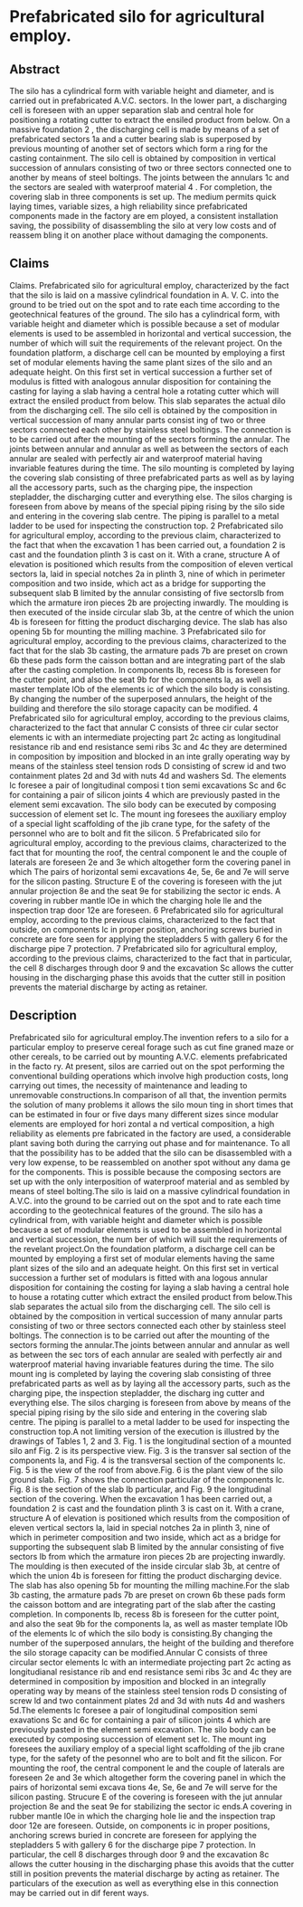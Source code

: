 # Prefabricated silo for agricultural employ.

## Abstract
The silo has a cylindrical form with variable height and diameter, and is carried out in prefabricated A.V.C. sectors. In the lower part, a discharging cell is foreseen with an upper separation slab and central hole for positioning a rotating cutter to extract the ensiled product from below. On a massive foundation 2 , the discharging cell is made by means of a set of prefabricated sectors 1a and a cutter bearing slab is superposed by previous mounting of another set of sectors which form a ring for the casting containment. The silo cell is obtained by composition in vertical succession of annulars consisting of two or three sectors connected one to another by means of steel boltings. The joints between the annulars 1c and the sectors are sealed with waterproof material 4 . For completion, the covering slab in three components is set up. The medium permits quick laying times, variable sizes, a high reliability since prefabricated components made in the factory are em ployed, a consistent installation saving, the possibility of disassembling the silo at very low costs and of reassem bling it on another place without damaging the components.

## Claims
Claims. Prefabricated silo for agricultural employ, characterized by the fact that the silo is laid on a massive cylindrical foundation in A. V. C. into the ground to be tried out on the spot and to rate each time according to the geotechnical features of the ground. The silo has a cylindrical form, with variable height and diameter which is possible because a set of modular elements is used to be assembled in horizontal and vertical succession, the number of which will suit the requirements of the relevant project. On the foundation platform, a discharge cell can be mounted by employing a first set of modular elements having the same plant sizes of the silo and an adequate height. On this first set in vertical succession a further set of modulus is fitted with analogous annular disposition for containing the casting for laying a slab having a central hole a rotating cutter which will extract the ensiled product from below. This slab separates the actual dilo from the discharging cell. The silo cell is obtained by the composition in vertical succession of many annular parts consist ing of two or three sectors connected each other by stainless steel boltings. The connection is to be carried out after the mounting of the sectors forming the annular. The joints between annular and annular as well as between the sectors of each annular are sealed with perfectly air and waterproof material having invariable features during the time. The silo mounting is completed by laying the covering slab consisting of three prefabricated parts as well as by laying all the accessory parts, such as the charging pipe, the inspection stepladder, the discharging cutter and everything else. The silos charging is foreseen from above by means of the special piping rising by the silo side and entering in the covering slab centre. The piping is parallel to a metal ladder to be used for inspecting the construction top. 2 Prefabricated silo for agricultural employ, according to the previous claim, characterized to the fact that when the excavation 1 has been carried out, a foundation 2 is cast and the foundation plinth 3 is cast on it. With a crane, structure A of elevation is positioned which results from the composition of eleven vertical sectors la, laid in special notches 2a in plinth 3, nine of which in perimeter composition and two inside, which act as a bridge for supporting the subsequent slab B limited by the annular consisting of five sectorsIb from which the armature iron pieces 2b are projecting inwardly. The moulding is then executed of the inside circular slab 3b, at the centre of which the union 4b is foreseen for fitting the product discharging device. The slab has also opening 5b for mounting the milling machine. 3 Prefabricated silo for agricultural employ, according to the previous claims, characterized to the fact that for the slab 3b casting, the armature pads 7b are preset on crown 6b these pads form the caisson bottan and are integrating part of the slab after the casting completion. In components Ib, recess 8b is foreseen for the cutter point, and also the seat 9b for the components la, as well as master template lOb of the elements ic of which the silo body is consisting. By changing the number of the superposed annulars, the height of the building and therefore the silo storage capacity can be modified. 4 Prefabricated silo for agricultural employ, according to the previous claims, characterized to the fact that annular C consists of three cir cular sector elements ic with an intermediate projecting part 2c acting as longitudinal resistance rib and end resistance semi ribs 3c and 4c they are determined in composition by imposition and blocked in an inte grally operating way by means of the stainless steel tension rods D consisting of screw id and two containment plates 2d and 3d with nuts 4d and washers Sd. The elements lc foresee a pair of longitudinal composi t tion semi excavations Sc and 6c for containing a pair of silicon joints 4 which are previously pasted in the element semi excavation. The silo body can be executed by composing succession of element set Ic. The mount ing foresees the auxiliary employ of a special light scaffolding of the jib crane type, for the safety of the personnel who are to bolt and fit the silicon. 5 Prefabricated silo for agricultural employ, according to the previous claims, characterized to the fact that for mounting the roof, the central component le and the couple of laterals are foreseen 2e and 3e which altogether form the covering panel in which The pairs of horizontal semi excavations 4e, 5e, 6e and 7e will serve for the silicon pasting. Structure E of the covering is foreseen with the jut annular projection 8e and the seat 9e for stabilizing the sector ic ends. A covering in rubber mantle lOe in which the charging hole lle and the inspection trap door 12e are foreseen. 6 Prefabricated silo for agricultural employ, according to the previous claims, characterized to the fact that outside, on components lc in proper position, anchoring screws buried in concrete are fore seen for applying the stepladders 5 with gallery 6 for the discharge pipe 7 protection. 7 Prefabricated silo for agricultural employ, according to the previous claims, characterized to the fact that in particular, the cell 8 discharges through door 9 and the excavation Sc allows the cutter housing in the discharging phase this avoids that the cutter still in position prevents the material discharge by acting as retainer.

## Description
Prefabricated silo for agricultural employ.The invention refers to a silo for a particular employ to preserve cereal forage such as cut fine graned maze or other cereals, to be carried out by mounting A.V.C. elements prefabricated in the facto ry. At present, silos are carried out on the spot performing the conventional building operations which involve high production costs, long carrying out times, the necessity of maintenance and leading to unremovable constructions.In comparison of all that, the invention permits the solution of many problems it allows the silo moun ting in short times that can be estimated in four or five days many different sizes since modular elements are employed for hori zontal a nd vertical composition, a high reliability as elements pre fabricated in the factory are used, a considerable plant saving both during the carrying out phase and for maintenance. To all that the possibility has to be added that the silo can be disassembled with a very low expense, to be reassembled on another spot without any dama ge for the components. This is possible because the composing sectors are set up with the only interposition of waterproof material and as sembled by means of steel bolting.The silo is laid on a massive cylindrical foundation in A.V.C. into the ground to be carried out on the spot and to rate each time according to the geotechnical features of the ground. The silo has a cylindrical from, with variable height and diameter which is possible because a set of modular elements is used to be assembled in horizontal and vertical succession, the num ber of which will suit the requirements of the revelant project.On the foundation platform, a discharge cell can be mounted by employing a first set of modular elements having the same plant sizes of the silo and an adequate height. On this first set in vertical succession a further set of modulars is fitted with ana logous annular disposition for containing the costing for laying a slab having a central hole to house a rotating cutter which extract the ensiled product from below.This slab separates the actual silo from the discharging cell. The silo cell is obtained by the composition in vertical succession of many annular parts consisting of two or three sectors connected each other by stainless steel boltings. The connection is to be carried out after the mounting of the sectors forming the annular.The joints between annular and annular as well as between the sec tors of each annular are sealed with perfectly air and waterproof material having invariable features during the time. The silo mount ing is completed by laying the covering slab consisting of three prefabricated parts as well as by laying all the accessory parts, such as the charging pipe, the inspection stepladder, the discharg ing cutter and everything else. The silos charging is foreseen from above by means of the special piping rising by the silo side and entering in the covering slab centre. The piping is parallel to a metal ladder to be used for inspecting the construction top.A not limiting version of the execution is illustred by the drawings of Tables 1, 2 and 3. Fig. 1 is the longitudinal section of a mounted silo anf Fig. 2 is its perspective view. Fig. 3 is the transver sal section of the components la, and Fig. 4 is the transversal section of the components lc. Fig. 5 is the view of the roof from above.Fig. 6 is the plant view of the silo ground slab. Fig. 7 shows the connection particular of the components lc. Fig. 8 is the section of the slab Ib particular, and Fig. 9 the longitudinal section of the covering. When the excavation 1 has been carried out, a foundation 2 is cast and the foundation plinth 3 is cast on it. With a crane, structure A of elevation is positioned which results from the composition of eleven vertical sectors la, laid in special notches 2a in plinth 3, nine of which in perimeter composition and two inside, which act as a bridge for supporting the subsequent slab B limited by the annular consisting of five sectors lb from which the armature iron pieces 2b are projecting inwardly. The moulding is then executed of the inside circular slab 3b, at centre of which the union 4b is foreseen for fitting the product discharging device. The slab has also opening 5b for mounting the milling machine.For the slab 3b casting, the armature pads 7b are preset on crown 6b these pads form the caisson bottom and are integrating part of the slab after the casting completion. In components lb, recess 8b is foreseen for the cutter point, and also the seat 9b for the components la, as well as master template lOb of the elements lc of which the silo body is consisting.By changing the number of the superposed annulars, the height of the building and therefore the silo storage capacity can be modified.Annular C consists of three circular sector elements lc with an intermediate projecting part 2c acting as longitudianal resistance rib and end resistance semi ribs 3c and 4c they are determined in composition by imposition and blocked in an integrally operating way by means of the stainless steel tension rods D consisting of screw ld and two containment plates 2d and 3d with nuts 4d and washers 5d.The elements lc foresee a pair of longitudinal composition semi exavations Sc and 6c for containing a pair of silicon joints 4 which are previously pasted in the element semi excavation. The silo body can be executed by composing succession of element set lc. The mount ing foresees the auxiliary employ of a special light scaffolding of the jib crane type, for the safety of the pesonnel who are to bolt and fit the silicon. For mounting the roof, the central component le and the couple of laterals are foreseen 2e and 3e which altogether form the covering panel in which the pairs of horizontal semi excava tions 4e, Se, 6e and 7e will serve for the silicon pasting. Strucure E of the covering is foreseen with the jut annular projection 8e and the seat 9e for stabilizing the sector ic ends.A covering in rubber mantle l0e in which the charging hole lie and the inspection trap door 12e are foreseen. Outside, on components ic in proper positions, anchoring screws buried in concrete are foreseen for applying the stepladders 5 with gallery 6 for the discharge pipe 7 protection. In particular, the cell 8 discharges through door 9 and the excavation 8c allows the cutter housing in the discharging phase this avoids that the cutter still in position prevents the material discharge by acting as retainer. The particulars of the execution as well as everything else in this connection may be carried out in dif ferent ways.